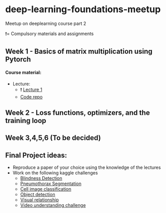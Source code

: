 # deep-learning-foundations-meetup
Meetup on deeplearning course part 2

:exclamation:= Compulsory materials and assignments


## Week 1 - Basics of matrix multiplication using Pytorch
#### Course material: 
- Lecture:
  - :exclamation: [Lecture 1 ](https://course.fast.ai/videos/?lesson=8) 
  - [Code repo](https://github.com/fastai/course-v3)

## Week 2 -  Loss functions, optimizers, and the training loop
## Week 3,4,5,6 (To be decided)

## Final Project ideas:

- Reproduce a paper of your choice using the knowledge of the lectures
- Work on the following kaggle challenges
  - [Blindness Detection](https://www.kaggle.com/c/aptos2019-blindness-detection)
  - [Pneumothorax Segmentation](https://www.kaggle.com/c/siim-acr-pneumothorax-segmentation)
  - [Cell image classification](https://www.kaggle.com/c/recursion-cellular-image-classification)
  - [Object detection](https://www.kaggle.com/c/open-images-2019-object-detection)
  - [Visual relationship](https://www.kaggle.com/c/open-images-2019-visual-relationship)
  - [Video understanding challenge](https://www.kaggle.com/c/youtube8m-2019)
